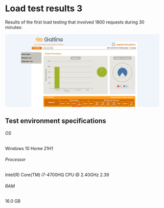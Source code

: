 # Load test results 3

Results of the first load testing that involved 1800 requests during 30 minutes:

![Load test result 3](load_test_result3.png)

## Test environment specifications
###### OS
Windows 10 Home 21H1
###### Processor
Intel(R) Core(TM) i7-4700HQ CPU @ 2.40GHz   2.39
###### RAM
16.0 GB